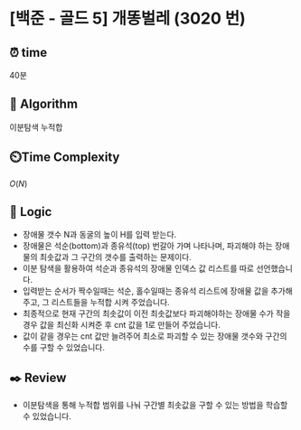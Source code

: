 # [백준 - 골드 5] 개똥벌레 (3020 번)

## ⏰  **time**

40분

## :pushpin: **Algorithm**

이분탐색
누적합

## ⏲️**Time Complexity**

$O(N)$

## :round_pushpin: **Logic**

- 장애물 갯수 N과 동굴의 높이 H를 입력 받는다.
- 장애물은 석순(bottom)과 종유석(top) 번갈아 가며 나타나며, 파괴해야 하는 장애물의 최솟값과 그 구간의 갯수를 출력하는 문제이다.
- 이분 탐색을 활용하여 석순과 종유석의 장애물 인덱스 값 리스트를 따로 선언했습니다.
- 입력받는 순서가 짝수일때는 석순, 홀수일때는 종유석 리스트에 장애물 값을 추가해주고, 그 리스트들을 누적합 시켜 주었습니다.
- 최종적으로 현재 구간의 최솟값이 이전 최솟값보다 파괴해야하는 장애물 수가 작을 경우 값을 최신화 시켜준 후 cnt 값을 1로 만들어 주었습니다.
- 값이 같을 경우는 cnt 값만 늘려주어 최소로 파괴할 수 있는 장애물 갯수와 구간의 수를 구할 수 있었습니다.

## :black_nib: **Review**

- 이분탐색을 통해 누적합 범위를 나눠 구간별 최솟값을 구할 수 있는 방법을 학습할 수 있었습니다.

